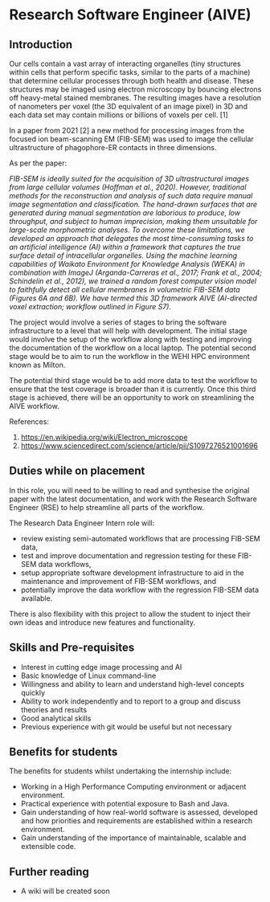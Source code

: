 # Research Software Engineer (AIVE) 

## Introduction

Our cells contain a vast array of interacting organelles (tiny structures within cells that perform specific tasks, similar to the parts of a machine) that determine cellular processes through both health and disease. These structures may be imaged using electron microscopy by bouncing electrons off heavy-metal stained membranes. The resulting images have a resolution of nanometers per voxel (the 3D equivalent of an image pixel) in 3D and each data set may contain millions or billions of voxels per cell. [1] 

In a paper from 2021 [2] a new method for processing images from the focused ion beam-scanning EM (FIB-SEM) was used to image the cellular ultrastructure of phagophore-ER contacts in three dimensions. 

As per the paper: 

_FIB-SEM is ideally suited for the acquisition of 3D ultrastructural images from large cellular volumes (Hoffman et al., 2020). However, traditional methods for the reconstruction and analysis of such data require manual image segmentation and classification. The hand-drawn surfaces that are generated during manual segmentation are laborious to produce, low throughput, and subject to human imprecision, making them unsuitable for large-scale morphometric analyses. To overcome these limitations, we developed an approach that delegates the most time-consuming tasks to an artificial intelligence (AI) within a framework that captures the true surface detail of intracellular organelles. Using the machine learning capabilities of Waikato Environment for Knowledge Analysis (WEKA) in combination with ImageJ (Arganda-Carreras et al., 2017; Frank et al., 2004; Schindelin et al., 2012), we trained a random forest computer vision model to faithfully detect all cellular membranes in volumetric FIB-SEM data (Figures 6A and 6B). We have termed this 3D framework AIVE (AI-directed voxel extraction; workflow outlined in Figure S7)._

The project would involve a series of stages to bring the software infrastructure to a level that will help with development. The initial stage would involve the setup of the workflow along with testing and improving the documentation of the workflow on a local laptop. The potential second stage would be to aim to run the workflow in the WEHI HPC environment known as Milton.  

The potential third stage would be to add more data to test the workflow to ensure that the test coverage is broader than it is currently. Once this third stage is achieved, there will be an opportunity to work on streamlining the AIVE workflow. 

 

References: 

1. https://en.wikipedia.org/wiki/Electron_microscope 
2. https://www.sciencedirect.com/science/article/pii/S1097276521001696  

 

 
## Duties while on placement

In this role, you will need to be willing to read and synthesise the original paper with the latest documentation, and work with the Research Software Engineer (RSE) to help streamline all parts of the workflow. 

The Research Data Engineer Intern role will:  

- review existing semi-automated workflows that are processing FIB-SEM data, 
- test and improve documentation and regression testing for these FIB-SEM data workflows, 
- setup appropriate software development infrastructure to aid in the maintenance and improvement of FIB-SEM workflows, and 
- potentially improve the data workflow with the regression FIB-SEM data available. 

There is also flexibility with this project to allow the student to inject their own ideas and introduce new features and functionality. 


## Skills and Pre-requisites


- Interest in cutting edge image processing and AI 
- Basic knowledge of Linux command-line 
- Willingness and ability to learn and understand high-level concepts quickly 
- Ability to work independently and to report to a group and discuss theories and results 
- Good analytical skills 
- Previous experience with git would be useful but not necessary 


## Benefits for students 

The benefits for students whilst undertaking the internship include:

- Working in a High Performance Computing environment or adjacent environment. 
- Practical experience with potential exposure to Bash and Java. 
- Gain understanding of how real-world software is assessed, developed and how priorities and requirements are established within a research environment.  
- Gain understanding of the importance of maintainable, scalable and extensible code. 


## Further reading
- A wiki will be created soon
